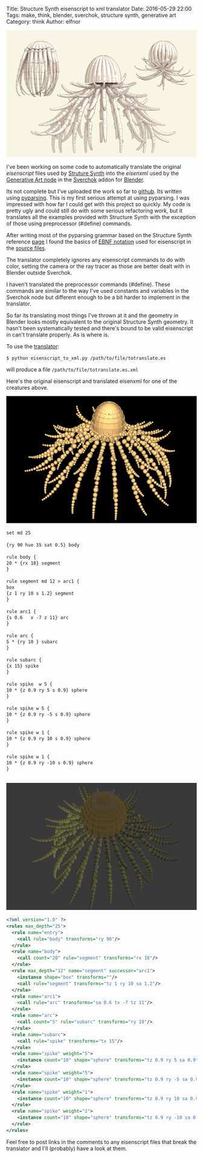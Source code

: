 Title: Structure Synth eisenscript to xml translator
Date: 2016-05-29 22:00
Tags: make, think, blender, sverchok, structure synth, generative art
Category: think
Author: elfnor

![medusas](/images/medusa_spiked_01_016.png)

I've been working on some code to automatically translate the original *eisenscript* files used by [Struture Synth](http://structuresynth.sourceforge.net/) into the *eisenxml* used by the [Generative Art node]({filename}generative_art_docs.md) in the [Sverchok](https://github.com/nortikin/sverchok) addon for [Blender](https://www.blender.org/).

Its not complete but I've uploaded the work so far to [github](https://github.com/elfnor/generative-art-examples/blob/master/eisenscript_to_xml.py). Its written using [pyparsing](http://pyparsing.wikispaces.com/). This is my first serious attempt at using pyparsing. I was impressed with how far I could get with this project so quickly. My code is pretty ugly and could still do with some serious refactoring work, but it translates all the examples provided with Structure Synth with the exception of those using preprocessor (#define) commands.

After writing most of the pyparsing grammar based on the Structure Synth reference [page](http://structuresynth.sourceforge.net/reference.php) I found the basics of [EBNF notation](https://en.wikipedia.org/wiki/Extended_Backus%E2%80%93Naur_Form) used for eisenscript in the [source files](https://sourceforge.net/p/structuresynth/code/HEAD/tree/trunk/notes.txt#l48).

The translator completely ignores any eisenscript commands to do with color, setting the camera or the ray tracer as those are better dealt with in Blender outside Sverchok. 

I haven't translated the preprocessor commands (#define). These commands are similar to the way I've used constants and variables in the Sverchok node but different enough to be a bit harder to implement in the translator. 

So far its translating most things I've thrown at it and the geometry in Blender looks mostly equivalent to the original Structure Synth geometry. It hasn't been systematically tested and there's bound to be valid eisenscript in can't translate properly. As is where is.

To use the [translator](https://github.com/elfnor/generative-art-examples/blob/master/eisenscript_to_xml.py):

```
$ python eisenscript_to_xml.py /path/to/file/totranslate.es

```

will produce a file `/path/to/file/totranslate.es.xml`

Here's the original eisenscript and translated eisenxml for one of the creatures above.

![ss_medusa](/images/ss_medusa.png)

```
set md 25

{ry 90 hue 35 sat 0.5} body

rule body {
20 * {rx 18} segment
}

rule segment md 12 > arc1 {
box
{z 1 ry 10 s 1.2} segment
}

rule arc1 {
{s 0.6   x -7 z 11} arc
}

rule arc {
5 * {ry 10 } subarc
}

rule subarc {
{x 15} spike
}

rule spike  w 5 {
10 * {z 0.9 ry 5 s 0.9} sphere
}

rule spike w 5 {
10 * {z 0.9 ry -5 s 0.9} sphere
}

rule spike w 1 {
10 * {z 0.9 ry 10 s 0.9} sphere
}

rule spike w 1 {
10 * {z 0.9 ry -10 s 0.9} sphere
}


```

![ga_medusa](/images/ga_medusa.png)

```xml
<?xml version="1.0" ?>
<rules max_depth="25">
  <rule name="entry">
    <call rule="body" transforms="ry 90"/>
  </rule>
  <rule name="body">
    <call count="20" rule="segment" transforms="rx 18"/>
  </rule>
  <rule max_depth="12" name="segment" successor="arc1">
    <instance shape="box" transforms=""/>
    <call rule="segment" transforms="tz 1 ry 10 sa 1.2"/>
  </rule>
  <rule name="arc1">
    <call rule="arc" transforms="sa 0.6 tx -7 tz 11"/>
  </rule>
  <rule name="arc">
    <call count="5" rule="subarc" transforms="ry 10"/>
  </rule>
  <rule name="subarc">
    <call rule="spike" transforms="tx 15"/>
  </rule>
  <rule name="spike" weight="5">
    <instance count="10" shape="sphere" transforms="tz 0.9 ry 5 sa 0.9"/>
  </rule>
  <rule name="spike" weight="5">
    <instance count="10" shape="sphere" transforms="tz 0.9 ry -5 sa 0.9"/>
  </rule>
  <rule name="spike" weight="1">
    <instance count="10" shape="sphere" transforms="tz 0.9 ry 10 sa 0.9"/>
  </rule>
  <rule name="spike" weight="1">
    <instance count="10" shape="sphere" transforms="tz 0.9 ry -10 sa 0.9"/>
  </rule>
</rules>
```

Feel free to post links in the comments to any eisenscript files that break the translator and I'll (probably) have a look at them.


